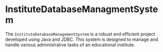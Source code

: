 # InstituteDatabaseManagmentSystem
The `InstituteDatabaseManagementSystem` is a robust and efficient project developed using Java and JDBC. This system is designed to manage and handle various administrative tasks of an educational institute.

